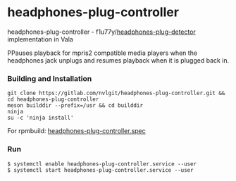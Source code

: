 # headphones-plug-controller

headphones-plug-controller - f1u77y/<a href="https://github.com/f1u77y/headphones-plug-detector">headphones-plug-detector</a> implementation in Vala

PPauses playback for mpris2 compatible media players when the headphones jack unplugs and resumes playback when it is plugged back in. 

### Building and Installation

    git clone https://gitlab.com/nvlgit/headphones-plug-controller.git && cd headphones-plug-controller
    meson builddir --prefix=/usr && cd builddir
    ninja
    su -c 'ninja install'
For rpmbuild: <a href="https://gitlab.com/nvlgit/fedora-specs/blob/master/headphones-plug-controller.spec">headphones-plug-controller.spec</a> 

    
### Run

    $ systemctl enable headphones-plug-controller.service --user
    $ systemctl start headphones-plug-controller.service --user

